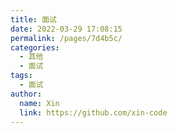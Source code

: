 ```yaml
---
title: 面试
date: 2022-03-29 17:08:15
permalink: /pages/7d4b5c/
categories:
  - 其他
  - 面试
tags:
  - 面试
author:
  name: Xin
  link: https://github.com/xin-code
---
```


<br />